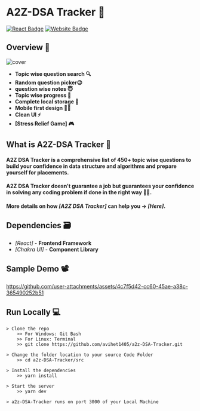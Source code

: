 # A2Z-DSA Tracker 🚀

[![React Badge](http://img.shields.io/badge/Powered%20By-React-blue?style=for-the-badge&logo=react)](https://reactjs.org/)
[![Website Badge](https://img.shields.io/badge/Visit-Now-green?style=for-the-badge&logo=vercel)](https://a2zdsa.pages.dev/)

## Overview 👀

![cover](https://user-images.githubusercontent.com/63164037/194750460-b42c8096-dbc9-43c0-aaa0-5e581b357c4a.png)

- **Topic wise question search 🔍**
- **Random question picker😉**
- **question wise notes 😇**
- **Topic wise progress 🧐**
- **Complete local storage 📂**
- **Mobile first design ✌🏻**
- **Clean UI ⚡**
- **[Stress Relief Game] 🎮**

## What is A2Z-DSA Tracker 🤔

#### A2Z DSA Tracker is a comprehensive list of 450+ topic wise questions to build your confidence in data structure and algorithms and prepare yourself for placements.

#### A2Z DSA Tracker doesn't guarantee a job but guarantees your confidence in solving any coding problem if done in the right way 👍🏻.

#### More details on how _[A2Z DSA Tracker]_ can help you -> _[Here]_.

## Dependencies 🗃

- _[React]_ - **Frontend Framework**
- _[Chakra UI]_ - **Component Library**


## Sample Demo 📽

https://github.com/user-attachments/assets/4c7f5d42-cc60-45ae-a38c-365490252b51


## Run Locally 💻

```
> Clone the repo
    >> For Windows: Git Bash
    >> For Linux: Terminal
    >> git clone https://github.com/avihet1405/a2z-DSA-Tracker.git
    
> Change the folder location to your source Code Folder
    >> cd a2z-DSA-Tracker/src
    
> Install the dependencies
    >> yarn install
    
> Start the server
    >> yarn dev
    
> a2z-DSA-Tracker runs on port 3000 of your Local Machine
```
